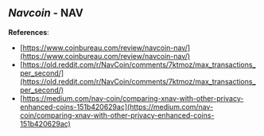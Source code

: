 
## *Navcoin* - NAV

**References**:
- [https://www.coinbureau.com/review/navcoin-nav/](https://www.coinbureau.com/review/navcoin-nav/)
- [https://old.reddit.com/r/NavCoin/comments/7ktmoz/max_transactions_per_second/](https://old.reddit.com/r/NavCoin/comments/7ktmoz/max_transactions_per_second/)
- [https://medium.com/nav-coin/comparing-xnav-with-other-privacy-enhanced-coins-151b420629ac](https://medium.com/nav-coin/comparing-xnav-with-other-privacy-enhanced-coins-151b420629ac)
